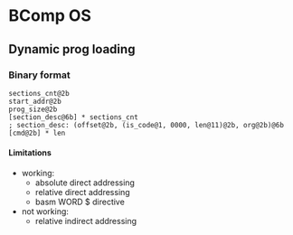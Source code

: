 # BComp OS


## Dynamic prog loading
### Binary format 
```
sections_cnt@2b
start_addr@2b
prog_size@2b
[section_desc@6b] * sections_cnt
; section_desc: (offset@2b, (is_code@1, 0000, len@11)@2b, org@2b)@6b
[cmd@2b] * len
```

#### Limitations
- working:
  - absolute direct addressing
  - relative direct addressing
  - basm WORD $ directive 
- not working:
  - relative indirect addressing